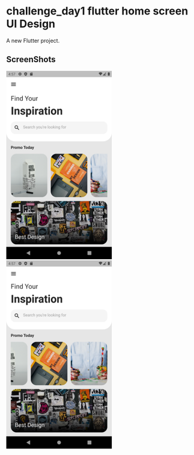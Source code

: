 # challenge_day1 flutter home screen UI Design

A new Flutter project.


## ScreenShots

<img src="assets/screenshots/screen1.png" height="500em" /> &nbsp; <img src="assets/screenshots/screen2.png" height="500em" />


